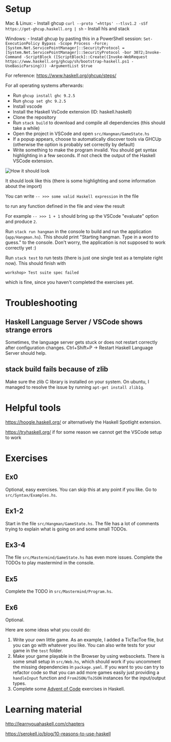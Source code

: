# Setup

Mac & Linux:
    - Install ghcup `curl --proto '=https' --tlsv1.2 -sSf https://get-ghcup.haskell.org | sh`
        - Install hls and stack

Windows: 
    - Install ghcup by pasting this in a PowerShell session: `Set-ExecutionPolicy Bypass -Scope Process -Force;[System.Net.ServicePointManager]::SecurityProtocol = [System.Net.ServicePointManager]::SecurityProtocol -bor 3072;Invoke-Command -ScriptBlock ([ScriptBlock]::Create((Invoke-WebRequest https://www.haskell.org/ghcup/sh/bootstrap-haskell.ps1 -UseBasicParsing))) -ArgumentList $true`    

For reference: https://www.haskell.org/ghcup/steps/

For all operating systems afterwards:
- Run `ghcup install ghc 9.2.5`
- Run `ghcup set ghc 9.2.5`
- Install vscode
- Install the Haskell VsCode extension (ID: haskell.haskell)
- Clone the repository
- Run `stack build` to download and compile all dependencies (this should take a while)
- Open the project in VSCode and open `src/Hangman/GameState.hs`
- If a popup appears, choose to automatically discover tools via GHCUp (otherwise the option is probably set correctly by default)
- Write something to make the program invalid. You should get syntax highlighting in a few seconds. If not check the output of the Haskell VSCode extension.

![How it should look](./docs/how-it-should-look.png)

It should look like this (there is some highlighting and some information about the import)

You can write
`-- >>> some valid Haskell expression` in the file

to run any function defined in the file and view the result

For example
`-- >>> 1 + 1` should bring up the VSCode "evaluate" option and produce `2`.

Run `stack run hangman` in the console to build and run the application (`app/Hangman.hs`). This should print "Starting hangman. Type in a word to guess." to the console. Don't worry, the application is not supposed to work correctly yet :)

Run `stack test` to run tests (there is just one single test as a template right now). This should finish with
```
workshop> Test suite spec failed
```
which is fine, since you haven't completed the exercises yet.

# Troubleshooting

## Haskell Language Server / VSCode shows strange errors

Sometimes, the language server gets stuck or does not restart correctly after configuration changes.
Ctrl+Shift+P -> Restart Haskell Language Server should help.

## stack build fails because of zlib

Make sure the zlib C library is installed on your system.
On ubuntu, I managed to resolve the issue by running `apt-get install zlib1g`.

# Helpful tools

https://hoogle.haskell.org/ or alternatively the Haskell Spotlight extension.

https://tryhaskell.org/ if for some reason we cannot get the VSCode setup to work

# Exercises

## Ex0

Optional, easy exercises. You can skip this at any point if you like.
Go to `src/Syntax/Examples.hs`.

## Ex1-2

Start in the file `src/Hangman/GameState.hs`.
The file has a lot of comments trying to explain what is going on and some small TODOs.

## Ex3-4

The file `src/Mastermind/GameState.hs` has even more issues.
Complete the TODOs to play mastermind in the console.

## Ex5

Complete the TODO in `src/Mastermind/Program.hs`.

## Ex6

Optional. 

Here are some ideas what you could do:
1. Write your own little game. As an example, I added a TicTacToe file, but you can go with whatever you like.
   You can also write tests for your game in the `test` folder.
2. Make your game playable in the Browser by using websockets. There is some small setup in `src/Web.hs`, which should work
   if you uncomment the missing dependencies in `package.yaml`.
   If you want to you can try to refactor code so that you can add more games easily just providing a `handleInput` function
   and `FromJSON/ToJSON` instances for the input/output types.
3. Complete some [Advent of Code](https://adventofcode.com/) exercises in Haskell.

# Learning material

http://learnyouahaskell.com/chapters

https://serokell.io/blog/10-reasons-to-use-haskell
